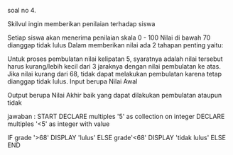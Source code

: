 soal no 4.

Skilvul ingin memberikan penilaian terhadap siswa

Setiap siswa akan menerima penilaian skala 0 - 100
Nilai di bawah 70 dianggap tidak lulus
Dalam memberikan nilai ada 2 tahapan penting yaitu:

Untuk proses pembulatan nilai kelipatan 5, syaratnya adalah nilai tersebut harus kurang/lebih kecil dari 3 jaraknya dengan nilai pembulatan ke atas.
Jika nilai kurang dari 68, tidak dapat melakukan pembulatan karena tetap dianggap tidak lulus.
Input berupa Nilai Awal

Output berupa Nilai Akhir baik yang dapat dilakukan pembulatan ataupun tidak

jawaban :
  START DECLARE multiples '5'
  as collection on integer
  DECLARE multiples '<5' as
  integer with value

  IF grade '>68' DISPLAY 'lulus'
  ELSE grade'<68' DISPLAY 'tidak lulus' ELSE
  END


